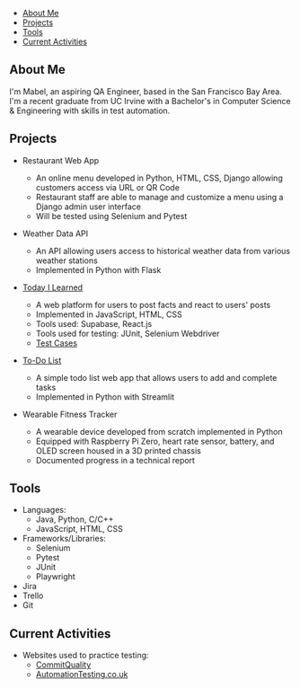 - [About Me](#about-me)
- [Projects](#projects)
- [Tools](#tools)
- [Current Activities](#current-activities)

## About Me

I'm Mabel, an aspiring QA Engineer, based in the San Francisco Bay Area. I'm a recent graduate from UC Irvine with a Bachelor's in Computer Science & Engineering with skills in test automation.


## Projects

- Restaurant Web App
  - An online menu developed in Python, HTML, CSS, Django allowing customers access via URL or QR Code
  - Restaurant staff are able to manage and customize a menu using a Django admin user interface
  - Will be tested using Selenium and Pytest

- Weather Data API
  - An API allowing users access to historical weather data from various weather stations
  - Implemented in Python with Flask

- [Today I Learned](https://til-jade.vercel.app/)
  - A web platform for users to post facts and react to users' posts
  - Implemented in JavaScript, HTML, CSS
  - Tools used: Supabase, React.js
  - Tools used for testing: JUnit, Selenium Webdriver
  - [Test Cases](https://github.com/book-end/TIL-App-Tests)

- [To-Do List](https://todolist-app.streamlit.app/)
  - A simple todo list web app that allows users to add and complete tasks
  - Implemented in Python with Streamlit

- Wearable Fitness Tracker
  - A wearable device developed from scratch implemented in Python
  - Equipped with Raspberry Pi Zero, heart rate sensor, battery, and OLED screen housed in a 3D printed chassis
  - Documented progress in a technical report

## Tools

- Languages:
  - Java, Python, C/C++
  - JavaScript, HTML, CSS
- Frameworks/Libraries:
  - Selenium
  - Pytest
  - JUnit
  - Playwright
- Jira
- Trello
- Git

## Current Activities

- Websites used to practice testing:
  - [CommitQuality](https://commitquality.com/)
  - [AutomationTesting.co.uk](https://www.automationtesting.co.uk/index.html)
